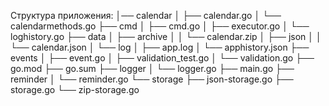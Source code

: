 Структура приложения:
    │── calendar
    │   ├── calendar.go
    │   └── calendarmethods.go
    ├── cmd
    │   ├── cmd.go
    │   ├── executor.go
    │   └── loghistory.go
    ├── data
    │   ├── archive
    │   │   └── calendar.zip
    │   ├── json
    │   │   └── calendar.json
    │   └── log
    │       ├── app.log
    │       └── apphistory.json
    ├── events
    │   ├── event.go
    │   ├── validation_test.go
    │   └── validation.go
    ├── go.mod
    ├── go.sum
    ├── logger
    │   └── logger.go
    ├── main.go
    ├── reminder
    │   └── reminder.go
    └── storage
        ├── json-storage.go
        ├── storage.go
        └── zip-storage.go
